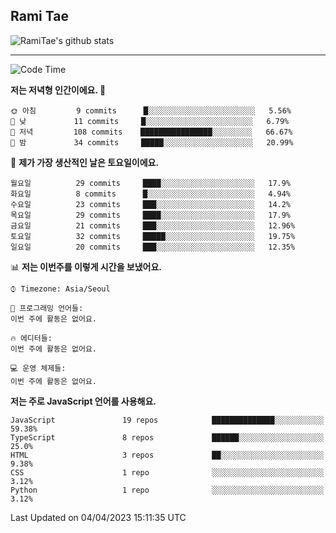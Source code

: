 ## Rami Tae

![RamiTae's github stats](https://github-readme-stats.vercel.app/api?username=RamiTae&show_icons=true&theme=tokyonight)

---
<!--START_SECTION:waka-->
![Code Time](http://img.shields.io/badge/Code%20Time-572%20hrs%2035%20mins-blue)

**저는 저녁형 인간이에요. 🦉** 

```text
🌞 아침         9 commits      █░░░░░░░░░░░░░░░░░░░░░░░░   5.56% 
🌆 낮　         11 commits     █░░░░░░░░░░░░░░░░░░░░░░░░   6.79% 
🌃 저녁         108 commits    ████████████████░░░░░░░░░   66.67% 
🌙 밤　         34 commits     █████░░░░░░░░░░░░░░░░░░░░   20.99%

```
📅 **제가 가장 생산적인 날은 토요일이에요.** 

```text
월요일          29 commits     ████░░░░░░░░░░░░░░░░░░░░░   17.9% 
화요일          8 commits      █░░░░░░░░░░░░░░░░░░░░░░░░   4.94% 
수요일          23 commits     ███░░░░░░░░░░░░░░░░░░░░░░   14.2% 
목요일          29 commits     ████░░░░░░░░░░░░░░░░░░░░░   17.9% 
금요일          21 commits     ███░░░░░░░░░░░░░░░░░░░░░░   12.96% 
토요일          32 commits     █████░░░░░░░░░░░░░░░░░░░░   19.75% 
일요일          20 commits     ███░░░░░░░░░░░░░░░░░░░░░░   12.35%

```


📊 **저는 이번주를 이렇게 시간을 보냈어요.** 

```text
⌚︎ Timezone: Asia/Seoul

💬 프로그래밍 언어들: 
이번 주에 활동은 없어요.

🔥 에디터들: 
이번 주에 활동은 없어요.

💻 운영 체제들: 
이번 주에 활동은 없어요.

```

**저는 주로 JavaScript 언어를 사용해요.** 

```text
JavaScript               19 repos            ██████████████░░░░░░░░░░░   59.38% 
TypeScript               8 repos             ██████░░░░░░░░░░░░░░░░░░░   25.0% 
HTML                     3 repos             ██░░░░░░░░░░░░░░░░░░░░░░░   9.38% 
CSS                      1 repo              ░░░░░░░░░░░░░░░░░░░░░░░░░   3.12% 
Python                   1 repo              ░░░░░░░░░░░░░░░░░░░░░░░░░   3.12%

```



 Last Updated on 04/04/2023 15:11:35 UTC
<!--END_SECTION:waka-->
